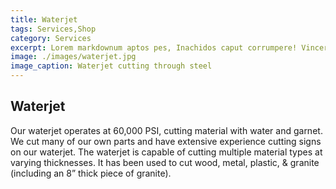 ```yaml
---
title: Waterjet
tags: Services,Shop
category: Services
excerpt: Lorem markdownum aptos pes, Inachidos caput corrumpere! Vincere ferocia arva.
image: ./images/waterjet.jpg
image_caption: Waterjet cutting through steel
---
```


## Waterjet

Our waterjet operates at 60,000 PSI, cutting material with water and garnet. We cut many of our own parts and have extensive experience cutting signs on our waterjet. The waterjet is capable of cutting multiple material types at varying thicknesses. It has been used to cut wood, metal, plastic, & granite (including an 8” thick piece of granite).